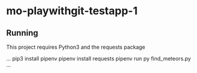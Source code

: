 # mo-playwithgit-testapp-1

## Running

This project requires Python3 and the requests package

...
pip3 install pipenv
pipenv install requests
pipenv run py find_meteors.py
...
